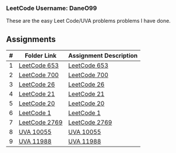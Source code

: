 ### LeetCode Username: DaneO99

These are the easy Leet Code/UVA problems problems I have done.
## Assignments
|  #  | Folder Link                            | Assignment Description                               |
| :-: | -------------------------------------- | ---------------------------------------------------- |
|  1  | [LeetCode 653](./LeetCode/Problem653) | [LeetCode 653](./LeetCode/Problem653)  |
|  2  | [LeetCode 700](./LeetCode/Problem700) | [LeetCode 700](./LeetCode/Problem700)     |
|  3  | [LeetCode 26](./LeetCode/Problem26) | [LeetCode 26](./LeetCode/Problem26)      |
|  4  | [LeetCode 21](./LeetCode/Problem21) | [LeetCode 21](./LeetCode/Problem21)      |
|  5  | [LeetCode 20](./LeetCode/Problem20) | [LeetCode 20](./LeetCode/Problem20)      |
|  6  | [LeetCode 1](./LeetCode/Problem1) | [LeetCode 1](./LeetCode/Problem1)      |
|  7  | [LeetCode 2769](./LeetCode/Problem2769) | [LeetCode 2769](./LeetCode/Problem2769)      |
|  8  | [UVA 10055](./UVAJudge/10055) | [UVA 10055](./UVAJudge/10055)       |
|  9  | [UVA 11988](./UVAJudge/11988) | [UVA 11988](./UVAJudge/11988)       |
